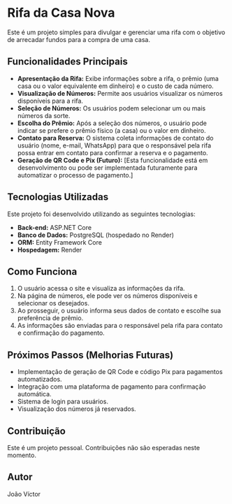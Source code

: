 # Rifa da Casa Nova

Este é um projeto simples para divulgar e gerenciar uma rifa com o objetivo de arrecadar fundos para a compra de uma casa.

## Funcionalidades Principais

* **Apresentação da Rifa:** Exibe informações sobre a rifa, o prêmio (uma casa ou o valor equivalente em dinheiro) e o custo de cada número.
* **Visualização de Números:** Permite aos usuários visualizar os números disponíveis para a rifa.
* **Seleção de Números:** Os usuários podem selecionar um ou mais números da sorte.
* **Escolha do Prêmio:** Após a seleção dos números, o usuário pode indicar se prefere o prêmio físico (a casa) ou o valor em dinheiro.
* **Contato para Reserva:** O sistema coleta informações de contato do usuário (nome, e-mail, WhatsApp) para que o responsável pela rifa possa entrar em contato para confirmar a reserva e o pagamento.
* **Geração de QR Code e Pix (Futuro):** [Esta funcionalidade está em desenvolvimento ou pode ser implementada futuramente para automatizar o processo de pagamento.]

## Tecnologias Utilizadas

Este projeto foi desenvolvido utilizando as seguintes tecnologias:

* **Back-end:** ASP.NET Core
* **Banco de Dados:** PostgreSQL (hospedado no Render)
* **ORM:** Entity Framework Core
* **Hospedagem:** Render

## Como Funciona

1.  O usuário acessa o site e visualiza as informações da rifa.
2.  Na página de números, ele pode ver os números disponíveis e selecionar os desejados.
3.  Ao prosseguir, o usuário informa seus dados de contato e escolhe sua preferência de prêmio.
4.  As informações são enviadas para o responsável pela rifa para contato e confirmação do pagamento.

## Próximos Passos (Melhorias Futuras)

* Implementação de geração de QR Code e código Pix para pagamentos automatizados.
* Integração com uma plataforma de pagamento para confirmação automática.
* Sistema de login para usuários.
* Visualização dos números já reservados.

## Contribuição

Este é um projeto pessoal. Contribuições não são esperadas neste momento.

## Autor

João Víctor
